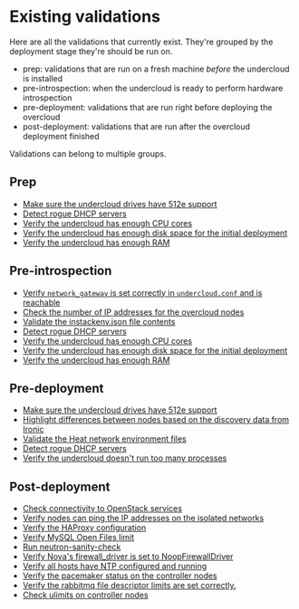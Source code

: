 Existing validations
====================

Here are all the validations that currently exist. They're grouped by
the deployment stage they're should be run on.

* prep: validations that are run on a fresh machine *before* the undercloud is installed
* pre-introspection: when the undercloud is ready to perform hardware introspection
* pre-deployment: validations that are run right before deploying the overcloud
* post-deployment: validations that are run after the overcloud deployment finished

Validations can belong to multiple groups.

## Prep ##

* [Make sure the undercloud drives have 512e support](512e.yaml)
* [Detect rogue DHCP servers](rogue-dhcp.yaml)
* [Verify the undercloud has enough CPU cores](undercloud-cpu.yaml)
* [Verify the undercloud has enough disk space for the initial deployment](undercloud-disk-space.yaml)
* [Verify the undercloud has enough RAM](undercloud-ram.yaml)

## Pre-introspection ##

* [Verify `network_gateway` is set correctly in `undercloud.conf` and is reachable](check-network-gateway.yaml)
* [Check the number of IP addresses for the overcloud nodes](ctlplane-ip-range.yaml)
* [Validate the instackenv.json file contents](instackenv.yaml)
* [Detect rogue DHCP servers](rogue-dhcp.yaml)
* [Verify the undercloud has enough CPU cores](undercloud-cpu.yaml)
* [Verify the undercloud has enough disk space for the initial deployment](undercloud-disk-space.yaml)
* [Verify the undercloud has enough RAM](undercloud-ram.yaml)

## Pre-deployment ##

* [Make sure the undercloud drives have 512e support](512e.yaml)
* [Highlight differences between nodes based on the discovery data from Ironic](discovery_diff.yaml)
* [Validate the Heat network environment files](network_environment.yaml)
* [Detect rogue DHCP servers](rogue-dhcp.yaml)
* [Verify the undercloud doesn't run too many processes](undercloud-process-count.yaml)

## Post-deployment ##

* [Check connectivity to OpenStack services](check_openstack_endpoints.yaml)
* [Verify nodes can ping the IP addresses on the isolated networks](compute_node_connectivity.yaml)
* [Verify the HAProxy configuration](haproxy.yaml)
* [Verify MySQL Open Files limit](mysql-open-files-limit.yaml)
* [Run neutron-sanity-check](neutron-sanity-check.yaml)
* [Verify Nova's firewall_driver is set to NoopFirewallDriver](no-op-firewall-nova-driver.yaml)
* [Verify all hosts have NTP configured and running](ntpstat.yaml)
* [Verify the pacemaker status on the controller nodes](pacemaker-status.yaml)
* [Verify the rabbitmq file descriptor limits are set correctly.](rabbitmq-limits.yaml)
* [Check ulimits on controller nodes](controller-ulimits-check.yaml)

